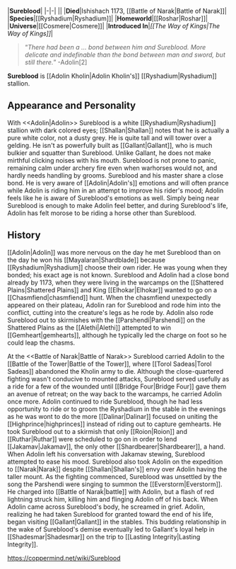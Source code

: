 |**Sureblood**|
|-|-|
||
|**Died**|Ishishach 1173, [[Battle of Narak\|Battle of Narak]]|
|**Species**|[[Ryshadium\|Ryshadium]]|
|**Homeworld**|[[Roshar\|Roshar]]|
|**Universe**|[[Cosmere\|Cosmere]]|
|**Introduced In**|*[[The Way of Kings\|The Way of Kings]]*|

>“*There had been a ... bond between him and Sureblood. More delicate and indefinable than the bond between man and sword, but still there.*”
\-Adolin[2]


**Sureblood** is [[Adolin Kholin\|Adolin Kholin's]] [[Ryshadium\|Ryshadium]] stallion.

## Appearance and Personality
  With <<Adolin\|Adolin>>
Sureblood is a white [[Ryshadium\|Ryshadium]] stallion with dark colored eyes; [[Shallan\|Shallan]] notes that he is actually a pure white color, not a dusty grey. He is quite tall and will tower over a gelding. He isn't as powerfully built as [[Gallant\|Gallant]], who is much bulkier and squatter than Sureblood. Unlike Gallant, he does not make mirthful clicking noises with his mouth.
Sureblood is not prone to panic, remaining calm under archery fire even when warhorses would not, and hardly needs handling by grooms. Sureblood and his master share a close bond. He is very aware of [[Adolin\|Adolin's]] emotions and will often prance while Adolin is riding him in an attempt to improve his rider's mood; Adolin feels like he is aware of Sureblood's emotions as well. Simply being near Sureblood is enough to make Adolin feel better, and during Sureblood's life, Adolin has felt morose to be riding a horse other than Sureblood.

## History
[[Adolin\|Adolin]] was more nervous on the day he met Sureblood than on the day he won his [[Mayalaran\|Shardblade]] because [[Ryshadium\|Ryshadium]] choose their own rider. He was young when they bonded; his exact age is not known. Sureblood and Adolin had a close bond already by 1173, when they were living in the warcamps on the [[Shattered Plains\|Shattered Plains]] and King [[Elhokar\|Elhokar]] wanted to go on a [[Chasmfiend\|chasmfiend]] hunt. When the chasmfiend unexpectedly appeared on their plateau, Adolin ran for Sureblood and rode him into the conflict, cutting into the creature's legs as he rode by. Adolin also rode Sureblood out to skirmishes with the [[Parshendi\|Parshendi]] on the Shattered Plains as the [[Alethi\|Alethi]] attempted to win [[Gemheart\|gemhearts]], although he typically led the charge on foot so he could leap the chasms.

  At the <<Battle of Narak\|Battle of Narak>>
Sureblood carried Adolin to the [[Battle of the Tower\|Battle of the Tower]], where [[Torol Sadeas\|Torol Sadeas]] abandoned the Kholin army to die. Although the close-quartered fighting wasn't conducive to mounted attacks, Sureblood served usefully as a ride for a few of the wounded until [[Bridge Four\|Bridge Four]] gave them an avenue of retreat; on the way back to the warcamps, he carried Adolin once more.
Adolin continued to ride Sureblood, though he had less opportunity to ride or to groom the Ryshadium in the stable in the evenings as he was wont to do the more [[Dalinar\|Dalinar]] focused on uniting the [[Highprince\|highprinces]] instead of riding out to capture gemhearts. He took Sureblood out to a skirmish that only [[Roion\|Roion]] and [[Ruthar\|Ruthar]] were scheduled to go on in order to lend [[Jakamav\|Jakamav]], the only other [[Shardbearer\|Shardbearer]], a hand. When Adolin left his conversation with Jakamav stewing, Sureblood attempted to ease his mood.
Sureblood also took Adolin on the expedition to [[Narak\|Narak]] despite [[Shallan\|Shallan's]] envy over Adolin having the taller mount. As the fighting commenced, Sureblood was unsettled by the song the Parshendi were singing to summon the [[Everstorm\|Everstorm]]. He charged into [[Battle of Narak\|battle]] with Adolin, but a flash of red lightning struck him, killing him and flinging Adolin off of his back. When Adolin came across Sureblood's body, he screamed in grief.
Adolin, realizing he had taken Sureblood for granted toward the end of his life, began visiting [[Gallant\|Gallant]] in the stables. This budding relationship in the wake of Sureblood's demise eventually led to Gallant's loyal help in [[Shadesmar\|Shadesmar]] on the trip to [[Lasting Integrity\|Lasting Integrity]].



https://coppermind.net/wiki/Sureblood